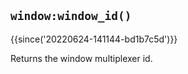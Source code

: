 ## `window:window_id()`

{{since('20220624-141144-bd1b7c5d')}}

Returns the window multiplexer id.


